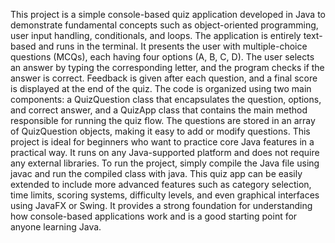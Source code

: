 This project is a simple console-based quiz application developed in Java to demonstrate fundamental concepts such as object-oriented programming, user input handling, conditionals, and loops. The application is entirely text-based and runs in the terminal. It presents the user with multiple-choice questions (MCQs), each having four options (A, B, C, D). The user selects an answer by typing the corresponding letter, and the program checks if the answer is correct. Feedback is given after each question, and a final score is displayed at the end of the quiz. The code is organized using two main components: a QuizQuestion class that encapsulates the question, options, and correct answer, and a QuizApp class that contains the main method responsible for running the quiz flow. The questions are stored in an array of QuizQuestion objects, making it easy to add or modify questions. This project is ideal for beginners who want to practice core Java features in a practical way. It runs on any Java-supported platform and does not require any external libraries. To run the project, simply compile the Java file using javac and run the compiled class with java. This quiz app can be easily extended to include more advanced features such as category selection, time limits, scoring systems, difficulty levels, and even graphical interfaces using JavaFX or Swing. It provides a strong foundation for understanding how console-based applications work and is a good starting point for anyone learning Java.
